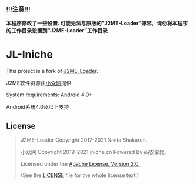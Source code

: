 ### **!!!注意!!!**  
**本程序修改了一些设置. 可能无法与原版的“J2ME-Loader”兼容。请勿将本程序的工作目录设置到“J2ME-Loader”工作目录**  


# JL-Iniche

This project is a fork of [J2ME-Loader](https://github.com/nikita36078/J2ME-Loader).

J2ME软件资源由[小众网](https://iniche.cn)提供

System requirements: Android 4.0+  

Android系统4.0及以上支持

## License
> J2ME-Loader Copyright 2017-2021 Nikita Shakarun.
> 
> 小众网 Copyright 2019-2021 iniche.cn Powered By 码农掌叔.
> 
> Licensed under the [Apache License, Version 2.0.](http://www.apache.org/licenses/LICENSE-2.0)  
> 
> (See the [LICENSE](https://github.com/nikita36078/J2ME-Loader/blob/master/LICENSE) file for the whole license text.)
